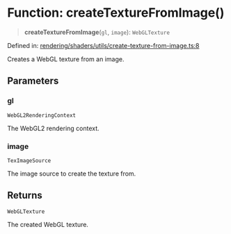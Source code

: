 # Function: createTextureFromImage()

> **createTextureFromImage**(`gl`, `image`): `WebGLTexture`

Defined in: [rendering/shaders/utils/create-texture-from-image.ts:8](https://github.com/Forge-Game-Engine/Forge/blob/80c88dbc1226e2ea185d187b85121eb9c3da7ead/src/rendering/shaders/utils/create-texture-from-image.ts#L8)

Creates a WebGL texture from an image.

## Parameters

### gl

`WebGL2RenderingContext`

The WebGL2 rendering context.

### image

`TexImageSource`

The image source to create the texture from.

## Returns

`WebGLTexture`

The created WebGL texture.
